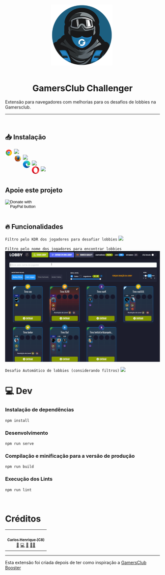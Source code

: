 <div style="display: flex; align-items: center; justify-content: center;">
<img src="https://github.com/carloshpds/gamersclub-challenger/blob/main/src/assets/logo_500.png?raw=true" align="left" height="200" width="200" style="padding-right: 5px;  float: none;" >
</div>
<br />

<h1 style="text-align: center">GamersClub Challenger</h1>
<p>Extensão para navegadores com melhorias para os desafios de lobbies na Gamersclub.</p>

---
<br />

## 📥 Instalação
<ul style="list-style: none; margin: 0px; padding-left: 0px">
 <li>
    <a href="https://chrome.google.com/webstore/detail/gamersclub-challenger/lokjofhgialghfkfmkbnjakcjenjhmpp?hl=pt-BR&authuser=0" target="_blank">
      <img src="https://github.com/carloshpds/gamersclub-challenger/blob/main/docs/images/browsers/chrome-logo.png?raw=true" align="left" height="24" width="24" style="padding-right: 5px;" >
      <img src="https://img.shields.io/badge/Dispon%C3%ADvel%20no-Chrome-blue">
    </a>
 </li>

 <li>
  <a href="https://chrome.google.com/webstore/detail/gamersclub-challenger/lokjofhgialghfkfmkbnjakcjenjhmpp?hl=pt-BR&authuser=0" target="_blank">
      <img src="https://github.com/carloshpds/gamersclub-challenger/blob/main/docs/images/browsers/firefox-logo.png?raw=true" align="left" height="24" width="24" style="padding-right: 5px;" >
      <img src="https://img.shields.io/badge/Em%20an%C3%A1lise%20para-Firefox-yellow">
    </a>
 </li>

 <li>
    <a href="https://chrome.google.com/webstore/detail/gamersclub-challenger/lokjofhgialghfkfmkbnjakcjenjhmpp?hl=pt-BR&authuser=0" target="_blank">
      <img src="https://github.com/carloshpds/gamersclub-challenger/blob/main/docs/images/browsers/microsoft-edge-logo.png?raw=true" align="left" height="24" width="24" style="padding-right: 5px;" >
      <img src="https://img.shields.io/badge/Em%20an%C3%A1lise%20para-Edge-yellow">
    </a>
 </li>

 <li>
    <a href="https://chrome.google.com/webstore/detail/gamersclub-challenger/lokjofhgialghfkfmkbnjakcjenjhmpp?hl=pt-BR&authuser=0" target="_blank">
      <img src="https://github.com/carloshpds/gamersclub-challenger/blob/main/docs/images/browsers/opera-logo.png?raw=true" align="left" height="24" width="24" style="padding-right: 5px;" >
      <img src="https://img.shields.io/badge/Em%20an%C3%A1lise%20para-Opera-yellow">
    </a>
 </li>
</ul>

<br />

## Apoie este projeto

<form action="https://www.paypal.com/donate" method="post" target="_top">
<input type="hidden" name="hosted_button_id" value="4MFUYEEFXNV5C" />
<input type="image" src="https://kontaazul.com.br/wp-content/uploads/2020/10/paypal.jpg" border="0" name="submit" title="PayPal - The safer, easier way to pay online!" alt="Donate with PayPal button" style="width: 100px" />
<img alt="" border="0" src="https://www.paypal.com/pt_BR/i/scr/pixel.gif" width="1" height="1" />
</form>


<br />

## 🔥 Funcionalidades

`Filtro pelo KDR dos jogadores para desafiar lobbies`
<img src="https://github.com/carloshpds/gamersclub-challenger/blob/main/docs/gifs/kdr-filter-to-challenge.gif?raw=true">


`Filtro pelo nome dos jogadores para encontrar lobbies`
<img src="https://github.com/carloshpds/gamersclub-challenger/blob/main/docs/gifs/nickname-filter.gif?raw=true">

`Desafio Automático de lobbies (considerando filtros)`
<img src="https://github.com/carloshpds/gamersclub-challenger/blob/main/docs/gifs/automatic-challenge.gif?raw=true">
<br />


# 💻 Dev

### Instalação de dependências
```
npm install
```

### Desenvolvimento
```
npm run serve
```

### Compilação e minificação para a versão de produção
```
npm run build
```

### Execução dos Lints
```
npm run lint
```

<br />

# Créditos

<!-- ALL-CONTRIBUTORS-LIST:START - Do not remove or modify this section -->
<!-- prettier-ignore-start -->
<!-- markdownlint-disable -->
<table>
  <tr>
    <td align="center"><a href="https://github.com/carloshpds"><img src="https://avatars0.githubusercontent.com/u/2482989?s=100" width="100px;" alt=""/><br /><sub><b>Carlos Henrique (C8)</b></sub></a><br /><a href="https://github.com/carloshpds/gamersclub-challenger/issues?q=author%3Acarloshpds" title="Bug reports">🐛</a> <a href="https://github.com/carloshpds/gamersclub-challenger/commits?author=carloshpds" title="Code">💻</a> <a href="#maintenance-carloshpds" title="Maintenance">🚧</a> <a href="#mentoring-carloshpds" title="Mentoring">🧑‍🏫</a></td>
  </tr>
</table>

<!-- markdownlint-restore -->
<!-- prettier-ignore-end -->

<!-- ALL-CONTRIBUTORS-LIST:END -->

---

Esta extensão foi criada depois de ter como inspiração a [GamersClub Booster](https://github.com/gamersclub-booster/gamersclub-booster)
